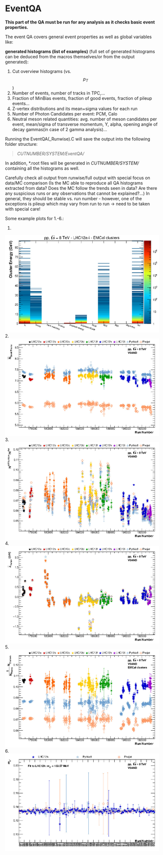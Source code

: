 # EventQA

**This part of the QA must be run for any analysis as it checks basic event properties.**

The event QA covers general event properties as well as global variables like:

**generated histograms (list of examples)** (full set of generated histograms can be deduced from the macros themselves/or from the output generated):
1. Cut overview histograms (vs. $$p_T$$)
2. Number of events, number of tracks in TPC,...
3. Fraction of MinBias events, fraction of good events, fraction of pileup events... 
4. Z-vertex distributions and its mean+sigma values for each run
5. Number of Photon Candidates per event: PCM, Calo
6. Neutral meson related quantities: avg. number of meson candidates per event, mean/sigma of transverse momentum, Y, alpha, opening angle of decay gammas(in case of 2 gamma analysis)...

Running the EventQA(_Runwise).C will save the output into the following folder structure: 
> _CUTNUMBER/SYSTEM/EventQA/_ 

In addition, *.root files will be generated in _CUTNUMBER/SYSTEM/_ containing all the histograms as well.

Carefully check all output from runwise/full output with special focus on data/MC comparison (Is the MC able to reproduce all QA histograms extracted from data? Does the MC follow the trends seen in data? Are there any suspicious runs or any observations that cannot be explained?...) In general, they should be stable vs. run number - however, one of the exceptions is pileup which may vary from run to run -> need to be taken with special care!

Some example plots for 1.-6.:

1. 
 ![](/QA/figures/ClusterQualityCuts_vs_E_LHC12.jpg)
2. 
 ![](/QA/figures/hTracksGood-Mean.jpg)
3. 
 ![](/QA/figures/hFracWVtxOutside10cm.jpg)
4. 
 ![](/QA/figures/hVertexZ-Mean.jpg)
5. 
 ![](/QA/figures/hCaloNClustersQA.jpg)
6. 
 ![](/QA/figures/hPi0Mass.jpg)
